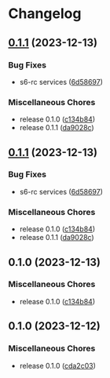 # Changelog


## [0.1.1](https://github.com/christian-vdz/hassio-mqtt2prometheus-addon/compare/v0.1.1...v0.1.1) (2023-12-13)


### Bug Fixes

* s6-rc services ([6d58697](https://github.com/christian-vdz/hassio-mqtt2prometheus-addon/commit/6d586972f59e735146504606aedef47f04412d5c))


### Miscellaneous Chores

* release 0.1.0 ([c134b84](https://github.com/christian-vdz/hassio-mqtt2prometheus-addon/commit/c134b840f9b02d846d9660c02c85a21ed7df81e5))
* release 0.1.1 ([da9028c](https://github.com/christian-vdz/hassio-mqtt2prometheus-addon/commit/da9028c6f936727b59fd89a6105cbb9280acd583))

## [0.1.1](https://github.com/christian-vdz/hassio-mqtt2prometheus-addon/compare/v0.1.0...v0.1.1) (2023-12-13)


### Bug Fixes

* s6-rc services ([6d58697](https://github.com/christian-vdz/hassio-mqtt2prometheus-addon/commit/6d586972f59e735146504606aedef47f04412d5c))


### Miscellaneous Chores

* release 0.1.0 ([c134b84](https://github.com/christian-vdz/hassio-mqtt2prometheus-addon/commit/c134b840f9b02d846d9660c02c85a21ed7df81e5))
* release 0.1.1 ([da9028c](https://github.com/christian-vdz/hassio-mqtt2prometheus-addon/commit/da9028c6f936727b59fd89a6105cbb9280acd583))

## 0.1.0 (2023-12-13)


### Miscellaneous Chores

* release 0.1.0 ([c134b84](https://github.com/christian-vdz/hassio-mqtt2prometheus-addon/commit/c134b840f9b02d846d9660c02c85a21ed7df81e5))

## 0.1.0 (2023-12-12)


### Miscellaneous Chores

* release 0.1.0 ([cda2c03](https://github.com/christian-vdz/hassio-mqtt2prometheus-addon/commit/cda2c03024a1a88a063a76179ae85fd4ef105006))
